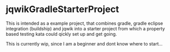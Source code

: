 # jqwikGradleStarterProject

This is intended as a example project, that combines gradle, gradle eclipse integration (buildship) and jqwik into a starter project from which a property based testing kata could qickly set up and get going.

This is currently wip, since I am a beginner and dont know where to start...